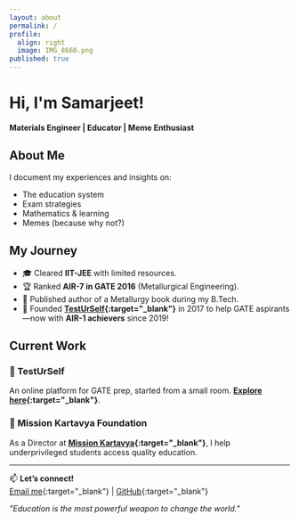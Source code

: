 ```yaml
---
layout: about
permalink: /
profile:
  align: right
  image: IMG_8660.png
published: true
---
```


# Hi, I'm Samarjeet!  
**Materials Engineer | Educator | Meme Enthusiast**  

## About Me  
I document my experiences and insights on:  
- The education system  
- Exam strategies  
- Mathematics & learning  
- Memes (because why not?)  

## My Journey  
- 🎓 Cleared **IIT-JEE** with limited resources.  
- 🏆 Ranked **AIR-7 in GATE 2016** (Metallurgical Engineering).  
- 📖 Published author of a Metallurgy book during my B.Tech.  
- 🚀 Founded **[TestUrSelf](https://www.testurself.in){:target="_blank"}** in 2017 to help GATE aspirants—now with **AIR-1 achievers** since 2019!  

## Current Work  
### 🎯 TestUrSelf  
An online platform for GATE prep, started from a small room. **[Explore here](https://www.testurself.in){:target="_blank"}**.  

### 🌱 Mission Kartavya Foundation  
As a Director at **[Mission Kartavya](https://www.instagram.com/kartavya_niamt){:target="_blank"}**, I help underprivileged students access quality education.  

---

📫 **Let’s connect!**  
[Email me](mailto:samarjeet.xyz@gmail.com){:target="_blank"} | [GitHub](https://github.com/yourusername){:target="_blank"}  

*"Education is the most powerful weapon to change the world."*  
